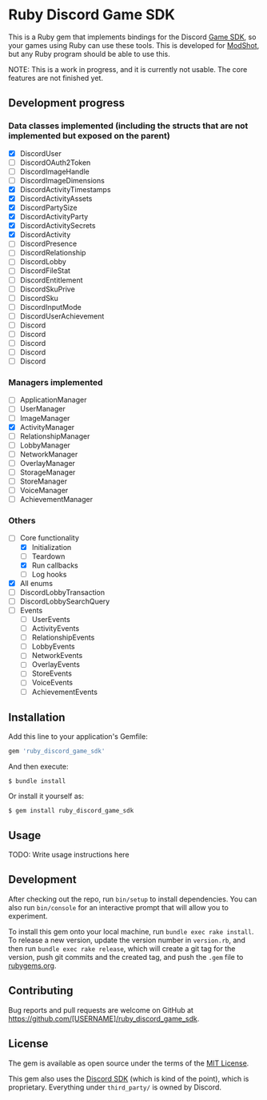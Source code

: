 # Ruby Discord Game SDK

This is a Ruby gem that implements bindings for the Discord [Game SDK](https://discord.com/developers/docs/game-sdk/discord), so your games using Ruby can use these tools. This is developed for [ModShot](https://github.com/Astrabit-ST/Modshot-Core), but any Ruby program should be able to use this.

NOTE: This is a work in progress, and it is currently not usable. The core features are not finished yet.

## Development progress

### Data classes implemented (including the structs that are not implemented but exposed on the parent)

- [x] DiscordUser
- [ ] DiscordOAuth2Token
- [ ] DiscordImageHandle
- [ ] DiscordImageDimensions
- [x] DiscordActivityTimestamps
- [x] DiscordActivityAssets
- [x] DiscordPartySize
- [x] DiscordActivityParty
- [x] DiscordActivitySecrets
- [x] DiscordActivity
- [ ] DiscordPresence
- [ ] DiscordRelationship
- [ ] DiscordLobby
- [ ] DiscordFileStat
- [ ] DiscordEntitlement
- [ ] DiscordSkuPrive
- [ ] DiscordSku
- [ ] DiscordInputMode
- [ ] DiscordUserAchievement
- [ ] Discord
- [ ] Discord
- [ ] Discord
- [ ] Discord
- [ ] Discord

### Managers implemented
- [ ] ApplicationManager
- [ ] UserManager
- [ ] ImageManager
- [x] ActivityManager
- [ ] RelationshipManager
- [ ] LobbyManager
- [ ] NetworkManager
- [ ] OverlayManager
- [ ] StorageManager
- [ ] StoreManager
- [ ] VoiceManager
- [ ] AchievementManager

### Others
- [ ] Core functionality
  - [x] Initialization
  - [ ] Teardown
  - [x] Run callbacks
  - [ ] Log hooks
- [x] All enums
- [ ] DiscordLobbyTransaction
- [ ] DiscordLobbySearchQuery
- [ ] Events
  - [ ] UserEvents
  - [ ] ActivityEvents
  - [ ] RelationshipEvents
  - [ ] LobbyEvents
  - [ ] NetworkEvents
  - [ ] OverlayEvents
  - [ ] StoreEvents
  - [ ] VoiceEvents
  - [ ] AchievementEvents

## Installation

Add this line to your application's Gemfile:

```ruby
gem 'ruby_discord_game_sdk'
```

And then execute:

    $ bundle install

Or install it yourself as:

    $ gem install ruby_discord_game_sdk

## Usage

TODO: Write usage instructions here

## Development

After checking out the repo, run `bin/setup` to install dependencies. You can also run `bin/console` for an interactive prompt that will allow you to experiment.

To install this gem onto your local machine, run `bundle exec rake install`. To release a new version, update the version number in `version.rb`, and then run `bundle exec rake release`, which will create a git tag for the version, push git commits and the created tag, and push the `.gem` file to [rubygems.org](https://rubygems.org).

## Contributing

Bug reports and pull requests are welcome on GitHub at https://github.com/[USERNAME]/ruby_discord_game_sdk.

## License

The gem is available as open source under the terms of the [MIT License](https://opensource.org/licenses/MIT).

This gem also uses the [Discord SDK](https://discord.com/developers/docs/game-sdk/discord) (which is kind of the point), which is proprietary. Everything under `third_party/` is owned by Discord.
